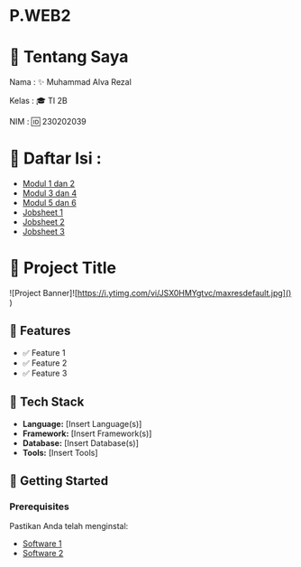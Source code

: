 # P.WEB2
# 👋 Tentang Saya

Nama  : ✨ Muhammad Alva Rezal 

Kelas : 🎓 TI 2B 

NIM    : 🆔 230202039 

# 🌟 Daftar Isi :
- [Modul 1 dan 2](https://github.com/AlvaRezal123/P.WEB2/tree/main/Modul%201%20dan%202)
- [Modul 3 dan 4](https://github.com/AlvaRezal123/P.WEB2/tree/main/Modul%203%20dan%204)
- [Modul 5 dan 6](https://github.com/AlvaRezal123/P.WEB2/tree/main/Modul%205%20dan%206)
- [Jobsheet 1](https://github.com/AlvaRezal123/P.WEB2/tree/main/JobSheet1)
- [Jobsheet 2](https://github.com/AlvaRezal123/P.WEB2/tree/main/Jobsheet2)
- [Jobsheet 3](https://link-to-software.com)

# 📌 Project Title

![Project Banner]![https://i.ytimg.com/vi/JSX0HMYgtvc/maxresdefault.jpg]()
) 

## 🌟 Features
- ✅ Feature 1
- ✅ Feature 2
- ✅ Feature 3

## 🔧 Tech Stack
- **Language:** [Insert Language(s)]
- **Framework:** [Insert Framework(s)]
- **Database:** [Insert Database(s)]
- **Tools:** [Insert Tools]

## 🚀 Getting Started

### Prerequisites
Pastikan Anda telah menginstal:
- [Software 1](https://link-to-software.com)
- [Software 2](https://link-to-software.com)
